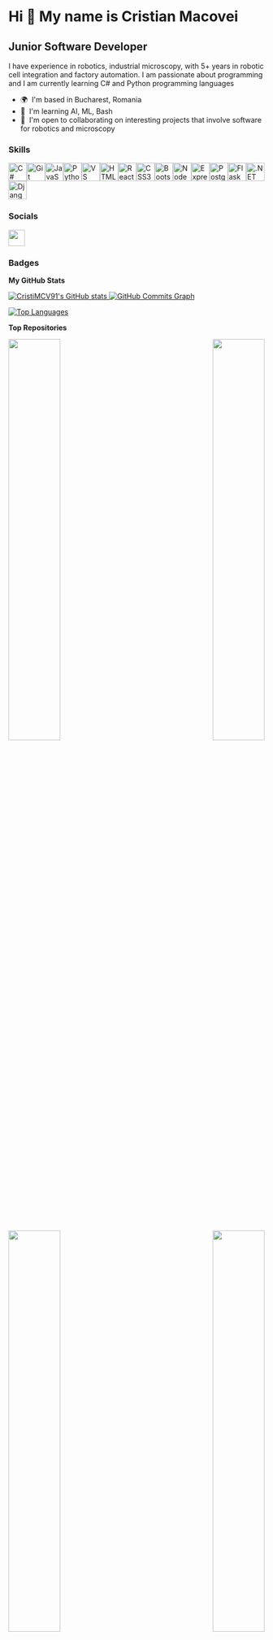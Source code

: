 Hi 👋 My name is Cristian Macovei
=================================

Junior Software Developer
-------------------------

I have experience in robotics, industrial microscopy, with 5+ years in robotic cell integration and factory automation. I am passionate about programming and I am currently learning C# and Python programming languages

* 🌍  I'm based in Bucharest, Romania
* 🧠  I'm learning AI, ML, Bash
* 🤝  I'm open to collaborating on interesting projects that involve software for robotics and microscopy

### Skills


<p align="left">
<a href="https://docs.microsoft.com/en-us/dotnet/csharp/" target="_blank" rel="noreferrer"><img src="https://raw.githubusercontent.com/danielcranney/readme-generator/main/public/icons/skills/csharp-colored.svg" width="36" height="36" alt="C#" /></a><a href="https://git-scm.com/" target="_blank" rel="noreferrer"><img src="https://raw.githubusercontent.com/danielcranney/readme-generator/main/public/icons/skills/git-colored.svg" width="36" height="36" alt="Git" /></a><a href="https://developer.mozilla.org/en-US/docs/Web/JavaScript" target="_blank" rel="noreferrer"><img src="https://raw.githubusercontent.com/danielcranney/readme-generator/main/public/icons/skills/javascript-colored.svg" width="36" height="36" alt="JavaScript" /></a><a href="https://www.python.org/" target="_blank" rel="noreferrer"><img src="https://raw.githubusercontent.com/danielcranney/readme-generator/main/public/icons/skills/python-colored.svg" width="36" height="36" alt="Python" /></a><a href="https://code.visualstudio.com/" target="_blank" rel="noreferrer"><img src="https://raw.githubusercontent.com/danielcranney/readme-generator/main/public/icons/skills/visualstudiocode.svg" width="36" height="36" alt="VS Code" /></a><a href="https://developer.mozilla.org/en-US/docs/Glossary/HTML5" target="_blank" rel="noreferrer"><img src="https://raw.githubusercontent.com/danielcranney/readme-generator/main/public/icons/skills/html5-colored.svg" width="36" height="36" alt="HTML5" /></a><a href="https://reactjs.org/" target="_blank" rel="noreferrer"><img src="https://raw.githubusercontent.com/danielcranney/readme-generator/main/public/icons/skills/react-colored.svg" width="36" height="36" alt="React" /></a><a href="https://www.w3.org/TR/CSS/#css" target="_blank" rel="noreferrer"><img src="https://raw.githubusercontent.com/danielcranney/readme-generator/main/public/icons/skills/css3-colored.svg" width="36" height="36" alt="CSS3" /></a><a href="https://getbootstrap.com/" target="_blank" rel="noreferrer"><img src="https://raw.githubusercontent.com/danielcranney/readme-generator/main/public/icons/skills/bootstrap-colored.svg" width="36" height="36" alt="Bootstrap" /></a><a href="https://nodejs.org/en/" target="_blank" rel="noreferrer"><img src="https://raw.githubusercontent.com/danielcranney/readme-generator/main/public/icons/skills/nodejs-colored.svg" width="36" height="36" alt="NodeJS" /></a><a href="https://expressjs.com/" target="_blank" rel="noreferrer"><img src="https://raw.githubusercontent.com/danielcranney/readme-generator/main/public/icons/skills/express-colored.svg" width="36" height="36" alt="Express" /></a><a href="https://www.postgresql.org/" target="_blank" rel="noreferrer"><img src="https://raw.githubusercontent.com/danielcranney/readme-generator/main/public/icons/skills/postgresql-colored.svg" width="36" height="36" alt="PostgreSQL" /></a><a href="https://flask.palletsprojects.com/en/2.0.x/" target="_blank" rel="noreferrer"><img src="https://raw.githubusercontent.com/danielcranney/readme-generator/main/public/icons/skills/flask-colored.svg" width="36" height="36" alt="Flask" /></a><a href="https://dotnet.microsoft.com/en-us/" target="_blank" rel="noreferrer"><img src="https://raw.githubusercontent.com/danielcranney/readme-generator/main/public/icons/skills/dot-net-colored.svg" width="36" height="36" alt=".NET" /></a><a href="https://www.djangoproject.com/" target="_blank" rel="noreferrer"><img src="https://raw.githubusercontent.com/danielcranney/readme-generator/main/public/icons/skills/django-colored.svg" width="36" height="36" alt="Django" /></a>
</p>


### Socials

<p align="left"> <a href="https://www.github.com/CristiMCV91" target="_blank" rel="noreferrer"> <picture> <source media="(prefers-color-scheme: dark)" srcset="https://raw.githubusercontent.com/danielcranney/readme-generator/main/public/icons/socials/github-dark.svg" /> <source media="(prefers-color-scheme: light)" srcset="https://raw.githubusercontent.com/danielcranney/readme-generator/main/public/icons/socials/github.svg" /> <img src="https://raw.githubusercontent.com/danielcranney/readme-generator/main/public/icons/socials/github.svg" width="32" height="32" /> </picture> </a></p>

### Badges

<b>My GitHub Stats</b>

<a href="http://www.github.com/CristiMCV91">
  <img src="https://github-readme-stats.vercel.app/api?username=CristiMCV91&show_icons=true&hide=&count_private=true&title_color=a855f7&text_color=ffffff&icon_color=3382ed&bg_color=22272e&hide_border=true&show_icons=true" alt="CristiMCV91's GitHub stats" />
</a>

<a href="http://www.github.com/CristiMCV91">
  <img src="https://github-readme-activity-graph.vercel.app/graph?username=CristiMCV91&bg_color=22272e&title_color=a855f7&color=ffffff&line=3382ed&point=ffffff&area_color=22272e&area=true&hide_border=true" alt="GitHub Commits Graph" />
</a>

<a href="https://github.com/CristiMCV91" align="left"><img src="https://github-readme-stats.vercel.app/api/top-langs/?username=CristiMCV91&langs_count=10&title_color=a855f7&text_color=ffffff&icon_color=3382ed&bg_color=22272e&hide_border=true&locale=en&custom_title=Top%20%Languages" alt="Top Languages" /></a>

<b>Top Repositories</b>

<div width="100%" align="center"><a href="https://github.com/CristiMCV91/BreakoutGame" align="left"><img align="left" width="45%" src="https://github-readme-stats.vercel.app/api/pin/?username=CristiMCV91&repo=BreakoutGame&title_color=a855f7&text_color=ffffff&icon_color=3382ed&bg_color=22272e&hide_border=true&locale=en" /></a><a href="https://github.com/CristiMCV91/CocktailFinder" align="right"><img align="right" width="45%" src="https://github-readme-stats.vercel.app/api/pin/?username=CristiMCV91&repo=CocktailFinder&title_color=a855f7&text_color=ffffff&icon_color=3382ed&bg_color=22272e&hide_border=true&locale=en" /></a></div><br /><br /><br /><br /><br /><br /><br />

<br /><br /><br /><br /><br />

<div width="100%" align="center"><a href="https://github.com/CristiMCV91/PersonalLibraryDesktopApp" align="left"><img align="left" width="45%" src="https://github-readme-stats.vercel.app/api/pin/?username=CristiMCV91&repo=PersonalLibraryDesktopApp&title_color=a855f7&text_color=ffffff&icon_color=3382ed&bg_color=22272e&hide_border=true&locale=en" /></a><a href="https://github.com/CristiMCV91/TypingSpeedTest" align="right"><img align="right" width="45%" src="https://github-readme-stats.vercel.app/api/pin/?username=CristiMCV91&repo=TypingSpeedTest&title_color=a855f7&text_color=ffffff&icon_color=3382ed&bg_color=22272e&hide_border=true&locale=en" /></a></div>
